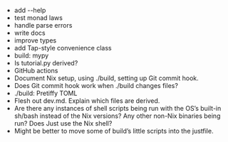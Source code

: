- add --help
- test monad laws
- handle parse errors
- write docs
- improve types
- add Tap-style convenience class
- build: mypy
- Is tutorial.py derived?
- GitHub actions
- Document Nix setup, using ./build, setting up Git commit hook.
- Does Git commit hook work when ./build changes files?
- ./build: Pretiffy TOML
- Flesh out dev.md. Explain which files are derived.
- Are there any instances of shell scripts being run with the OS’s built-in
  sh/bash instead of the Nix versions? Any other non-Nix binaries being run?
  Does Just use the Nix shell?
- Might be better to move some of build’s little scripts into the justfile.
